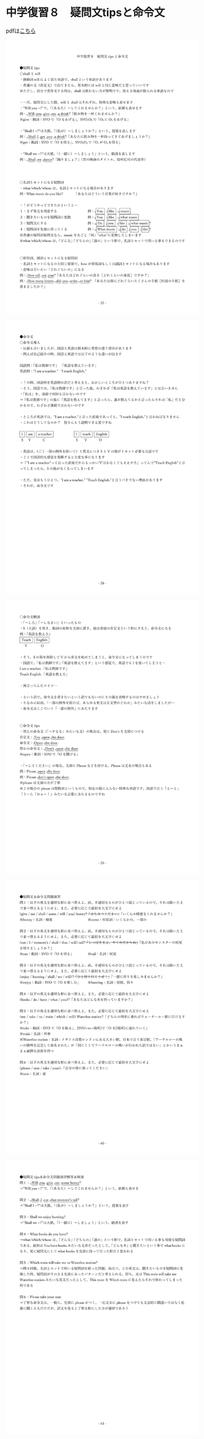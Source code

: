 # 中学復習８　疑問文tipsと命令文

pdfは[こちら](https://drive.google.com/file/d/15naomsZWqA19gRCvI20JXc3BdlEHFs1Y/view?usp=sharing)  

![](08/1.png)  

![](08/2.png)  

![](08/3.png)  

![](08/4.png)  

![](08/5.png)  